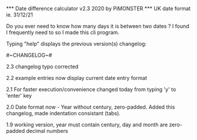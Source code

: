 *** Date difference calculator v2.3 2020 by PiMONSTER ***
UK date format ie. 31/12/21


Do you ever need to know how many days it is between two dates ?
I found I frequently need to so I made this cli program.



Typing "help" displays the previous version(s) changelog:


#~CHANGELOG~#

2.3 changelog typo corrected

2.2 example entries now display current date entry format

2.1 For faster execution/convenience changed today from typing 'y' to 'enter' key

2.0 Date format now - Year without century, zero-padded. Added this changelog, made indentation consistant (tabs).

1.9 working version, year must contain century, day and month are zero-padded decimal numbers
